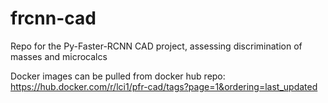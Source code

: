 # frcnn-cad
Repo for the Py-Faster-RCNN CAD project, assessing discrimination of masses and microcalcs

Docker images can be pulled from docker hub repo:
https://hub.docker.com/r/lci1/pfr-cad/tags?page=1&ordering=last_updated
